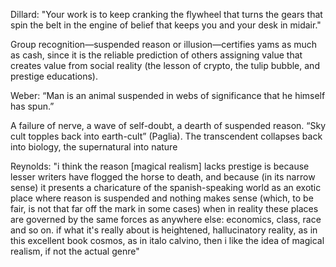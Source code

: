 Dillard: "Your work is to keep cranking the flywheel that turns the gears that spin the belt in the engine of belief that keeps you and your desk in midair."

Group recognition—suspended reason or illusion—certifies yams as much as cash, since it is the reliable prediction of others assigning value that creates value from social reality (the lesson of crypto, the tulip bubble, and prestige educations). 

Weber: “Man is an animal suspended in webs of significance that he himself has spun.”

A failure of nerve, a wave of self-doubt, a dearth of suspended reason. “Sky cult topples back into earth-cult” (Paglia). The transcendent collapses back into biology, the supernatural into nature

Reynolds: "i think the reason [magical realism] lacks prestige is because lesser writers have flogged the horse to death, and because (in its narrow sense) it presents a charicature of the spanish-speaking world as an exotic place where reason is suspended and nothing makes sense (which, to be fair, is not that far off the mark in some cases) when in reality these places are governed by the same forces as anywhere else: economics, class, race and so on. if what it's really about is heightened, hallucinatory reality, as in this excellent book cosmos, as in italo calvino, then i like the idea of magical realism, if not the actual genre"
